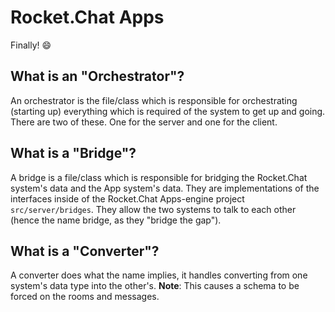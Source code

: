 # Rocket.Chat Apps
Finally! :smile:

## What is an "Orchestrator"?
An orchestrator is the file/class which is responsible for orchestrating (starting up) everything which is required of the system to get up and going. There are two of these. One for the server and one for the client.

## What is a "Bridge"?
A bridge is a file/class which is responsible for bridging the Rocket.Chat system's data and the App system's data. They are implementations of the interfaces inside of the Rocket.Chat Apps-engine project `src/server/bridges`. They allow the two systems to talk to each other (hence the name bridge, as they "bridge the gap").

## What is a "Converter"?
A converter does what the name implies, it handles converting from one system's data type into the other's. **Note**: This causes a schema to be forced on the rooms and messages.

